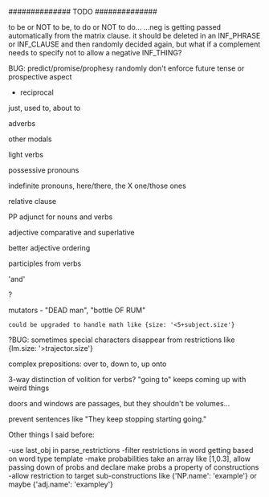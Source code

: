 ##############       TODO        ##############

to be or NOT to be, to do or NOT to do... 
...neg is getting passed automatically from the matrix clause. it should be deleted in an INF_PHRASE or INF_CLAUSE and then randomly decided again, 
   but what if a complement needs to specify not to allow a negative INF_THING?

BUG: predict/promise/prophesy randomly don't enforce future tense or prospective aspect

<!--"an unicorn"-->

<!--passive voice-->

<!--reflexive-->
 - reciprocal

<!--prospective aspect-->

just, used to, about to

adverbs

<!--negation-->

other modals

light verbs

possessive pronouns

indefinite pronouns, here/there, the X one/those ones

relative clause

PP adjunct for nouns and verbs

adjective comparative and superlative

better adjective ordering

participles from verbs

'and'

?<!--proper semantically aware genitive noun phrases-->

mutators - "DEAD man", "bottle OF RUM"

<!--implications - for hierarchical tags, implemented within lexicon-->

<!--relative comparisons in restrictions, like {size: '<subject.size', thing: '!aux.case'}-->
    could be upgraded to handle math like {size: '<5+subject.size'}

?BUG: sometimes special characters disappear from restrictions like {lm.size: '>trajector.size'}
    
complex prepositions: over to, down to, up onto

3-way distinction of volition for verbs?
    "going to" keeps coming up with weird things

doors and windows are passages, but they shouldn't be volumes...

prevent sentences like "They keep stopping starting going."


Other things I said before:

-use last_obj in parse_restrictions
-filter restrictions in word getting based on word type template
-make probabilities take an array like [1,0.3], allow passing down of probs and declare make probs a property of constructions
-allow restriction to target sub-constructions like {'NP.name': 'example'} or maybe {'adj.name': 'exampley'}
